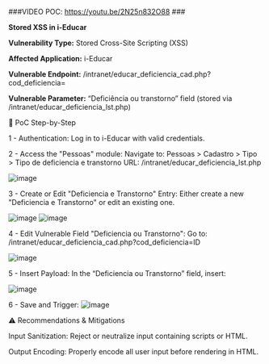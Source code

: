 ###VIDEO POC: https://youtu.be/2N25n832O88  ###

**Stored XSS in i-Educar**

**Vulnerability Type:** Stored Cross-Site Scripting (XSS)

**Affected Application:** i-Educar

**Vulnerable Endpoint:** /intranet/educar_deficiencia_cad.php?cod_deficiencia=

**Vulnerable Parameter:** “Deficiência ou transtorno” field (stored via /intranet/educar_deficiencia_lst.php)

🔧 PoC Step-by-Step

1 - Authentication:
Log in to i-Educar with valid credentials.

2 - Access the "Pessoas" module:
Navigate to:
Pessoas > Cadastro > Tipo > Tipo de deficiencia e transtorno
URL: /intranet/educar_deficiencia_lst.php

![image](https://github.com/user-attachments/assets/2a1030c9-e060-41ef-8cfb-a2c83b68518b)

3 - Create or Edit "Deficiencia e Transtorno" Entry:
Either create a new "Deficiencia e Transtorno" or edit an existing one.

![image](https://github.com/user-attachments/assets/376eb463-2608-4de4-a934-84db14412935)
![image](https://github.com/user-attachments/assets/8a679cf0-6989-40f9-addd-513cd5bc6ea5)

4  - Edit Vulnerable Field "Deficiencia ou Transtorno":
Go to:
/intranet/educar_deficiencia_cad.php?cod_deficiencia=ID

![image](https://github.com/user-attachments/assets/6d07d5bb-a78e-4f7f-9cae-6ab08549b7a7)

5 - Insert Payload:
In the “Deficiencia ou Transtorno” field, insert:

<script>alert('PoC VulDB i-Educar Pacxxx')</script>
![image](https://github.com/user-attachments/assets/f152d9eb-37e7-496c-80e9-570d3f594339)


6 - Save and Trigger:
![image](https://github.com/user-attachments/assets/11929f8b-5469-4b5f-b4d2-6502610e9d04)


⚠️ Recommendations & Mitigations

Input Sanitization: Reject or neutralize input containing scripts or HTML.

Output Encoding: Properly encode all user input before rendering in HTML.
